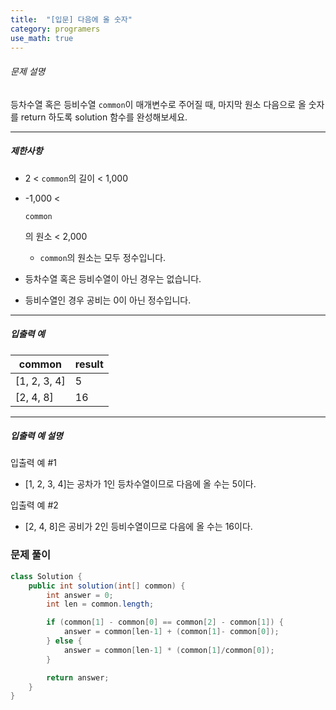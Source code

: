```yaml
---
title:  "[입문] 다음에 올 숫자"
category: programers
use_math: true
---
```




###### 문제 설명

등차수열 혹은 등비수열 `common`이 매개변수로 주어질 때, 마지막 원소 다음으로 올 숫자를 return 하도록 solution 함수를 완성해보세요.

------

##### 제한사항

- 2 < `common`의 길이 < 1,000

- -1,000 <

   

  ```
  common
  ```

  의 원소 < 2,000

  - `common`의 원소는 모두 정수입니다.

- 등차수열 혹은 등비수열이 아닌 경우는 없습니다.

- 등비수열인 경우 공비는 0이 아닌 정수입니다.

------

##### 입출력 예

| common       | result |
| ------------ | ------ |
| [1, 2, 3, 4] | 5      |
| [2, 4, 8]    | 16     |

------

##### 입출력 예 설명

입출력 예 #1

- [1, 2, 3, 4]는 공차가 1인 등차수열이므로 다음에 올 수는 5이다.

입출력 예 #2

- [2, 4, 8]은 공비가 2인 등비수열이므로 다음에 올 수는 16이다.



### 문제 풀이 

```java
class Solution {
    public int solution(int[] common) {
        int answer = 0;
        int len = common.length;

        if (common[1] - common[0] == common[2] - common[1]) {
            answer = common[len-1] + (common[1]- common[0]);
        } else {
            answer = common[len-1] * (common[1]/common[0]);
        }

        return answer;
    }
}
```





